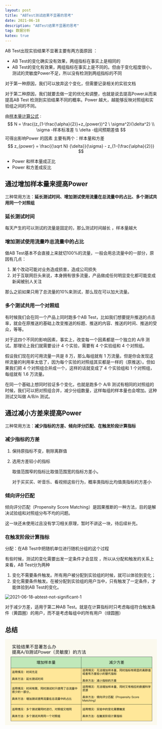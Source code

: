 ```yaml
---
layout: post
title: "ABTest测试结果不显著的思考"
date: 2021-06-18
description: "ABTest结果不显著的思考"
tag: 数据分析
katex: true
---
```


AB Test出现实验结果不显著主要有两方面原因 ：

- AB Test的变化确实没有效果，两组指标在事实上是相同的
- AB Test的变化有效果，两组指标在事实上是不同的。但由于变化程度很小，测试的灵敏度Power不足，所以没有检测到两组指标的不同

对于第一种原因，我们可以放弃这个变化，但需要记录相关的实验文档

对于第二种原因，我们就要去做一定的优化和调整，也就是说去提高Power从而来提高AB Test 检测到实验结果不同的概率。Power 越大，越能够反映对照组和实验组之间的不同。

由[样本量计算公式](https://pangzhengyang.github.io/2021/05/abtest-sample-size/) :
$$
N = \frac{(z_{1-\frac{\alpha}{2}}+z_{power})^2 \ \sigma^2}{\delta^2} \\
\sigma -样本标准差 \\
\delta -组间预期差值
$$
可得出影响Power 的因素 主要有两个：样本量和方差
$$
z_{power} = \frac{{\sqrt N} {\delta}}{\sigma} - z_{1-{\frac{\alpha}{2}}}
$$

- Power 和样本量成正比
- Power 和方差成反比

## 通过增加样本量来提高Power

三种常用方法：**延长测试时间、增加测试使用流量在总流量中的占比、多个测试共用同一个对照组**

### 延长测试时间

每天产生的可以测试的流量是固定的，那么测试时间越长 ，样本量越大

### 增加测试使用流量咋总流量中的占比

做AB Test基本不会直接上来就切100%的流量，一般会用总流量中的一部分，原因有几点：

1. 某个改动可能对业务造成损害，造成公司损失
2. 对于互联网巨头来说，本身拥有很多流量，产品做成任何明显变化都可能变成新闻被别人关注

那么之前如果只用了总流量的10%来测试，那么现在可以加大流量。

### 多个测试共用一个对照组

有时候我们会在同一个产品上同时跑多个AB Test，比如我们想要提升推送的点击率，就会在原推送的基础上改变推送的标题、推送的内容、推送的时间、推送的受众，等等。

对于这四个不同的影响因素，事实上，改变每一个因素都是一个独立的 A/B 测试。那理论上我们就需要设计 4 个实验，需要有 4 个实验组和 4 个对照组。

假设我们现在的可用流量一共是 8 万，那么每组就有 1 万流量。但是你会发现这样流量的利用率太低了，因为每个实验的对照组其实都是一样的（原推送）。但如果我们把 4 个对照组合并成一个，这样的话就变成了 4 个实验组和 1 个对照组，每组就有 1.6 万流量。

在同一个基础上想同时验证多个变化，也就是跑多个 A/B 测试有相同的对照组的时候，我们可以把对照组合并，减少分组数量，这样每组的样本量也会增加。这种测试又叫做 A/B/n 测试。

## 通过减小方差来提高Power

三种常用方法：**减少指标的方差、倾向评分匹配、在触发阶段计算指标**

### 减少指标的方差

1. 保持原指标不变，剔除离群值

2. 选用方差较小的指标

   取值范围窄的指标比取值范围宽的指标方差小。

   对于买买买、听音乐、看视频这些行为，概率类指标比均值类指标的方差小

### 倾向评分匹配

倾向评分匹配（Propensity Score Matching）是因果推断的一种方法，目的是解决试验组和对照组分布不均的问题。

这一块还未使用过且没有学习相关原理，暂时不讲这一块，待后续补充。

### 在触发阶段计算指标

分配：在AB Test中把随机单位进行随机分组的这个过程

有些时候，测试的变化需要出发一定条件才会显现 ，所以从分配和触发的关系上来看，AB Test分为两种

1. 变化不需要条件触发。所有用户被分配到实验组的时候，就可以体验到变化；
2. 变化需要条件触发。在被分配到实验组的用户当中，只有触发了一定条件，才能体验到AB Test的变化。

![2021-06-18-abtest-not-significant-1](2021-06-18-abtest-not-significant-1.png)

对于减少方差，适用于第二种AB Test。就是在计算指标时只考虑每组符合触发条件（黄圆圈）的用户，而不是考虑每组中的所有用户（绿圆圈）

## 总结

![2021-06-18-abtest-not-significant-2](\assets\2021-06-18-abtest-not-significant-2.png)


